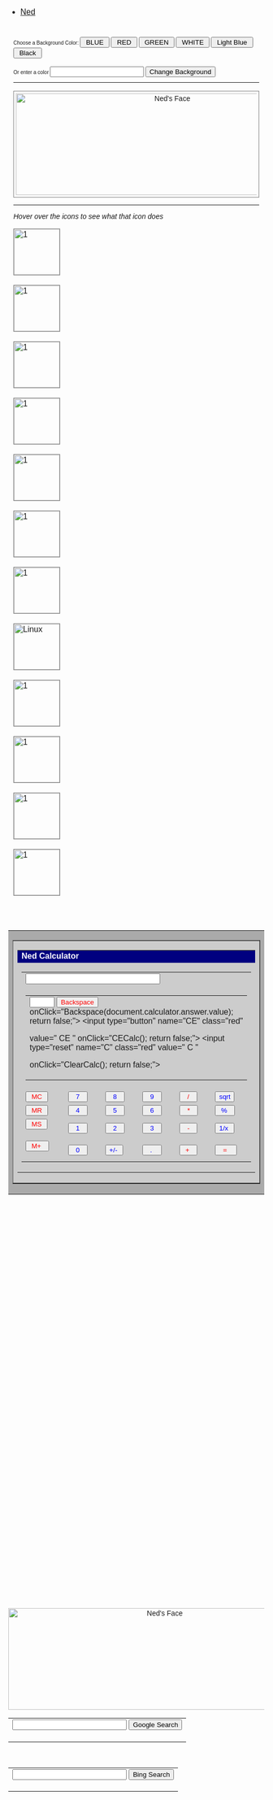 <html>
<!--Ned-->


<!DOCTYPE html>
<html>
<head>
<style>
body {margin:0;}

ul {
    list-style-type: none;
    margin: 0;
    padding: 0;
    overflow: hidden;
    background-color: #333;
    top: 0;
    width: 100%;
}

li {
    float: left;
}

li a {
    display: block;
    color: white;
    text-align: center;
    padding: 14px 16px;
    text-decoration: none;
}

li a:hover:not(.active) {
    background-color: #111;
}

.active {
    background-color: #4CAF50;
}
</style>
</head>
<body>
<font size="3">
<ul>
  <li><a class="active" href="">Ned</a></li></font>
</ul>









<html>
<head>
<div style="padding:10px;margin-top:10px;height:1000px;">

<font size="1" face="Verdana,Arial,Helvetica,Sans Serif">Choose 
a Background Color:  <input class="i" type="button" name="colr" 
value=" BLUE " onclick="document.bgColor='#0000FF'"> <input 
type="button" name="colr" value=" RED " onclick="document.bgColor='#FF0000'"> 
<input type="button" name="colr" value=" GREEN " 
onclick="document.bgColor='#00FF00'"> <input type="button" 
name="colr" value=" WHITE " onclick="document.bgColor='#FFFFFF'"> 
<input type="button" name="colr" value=" Light Blue " 
onclick="document.bgColor='#ADD8E6'"> <input type="button" name="colr" value=" Black " 
onclick="document.bgColor='#626465'">
<SCRIPT LANGUAGE="JavaScript">
function test(form) {
if (form.text.value == "")
alert("What\'s your favorite color?")
else { 
document.bgColor=(""+form.text.value+"");
   }
}
</SCRIPT>
</HEAD>
<BODY>


<FORM>
Or enter a color
<input type="text" name="text">
<input type="button" name="button" value="Change Background" onClick="test(this.form)">
</FORM>
</CENTER>
</marquee>
<hr>
</font> </p> </form> 
<title>N.E.D | Nerd Educacion Digital</title>

<style>
body{
min-height: 90%;
</style>

<div style="border:1px solid gray;padding:4px;width:em;">

<CENTER>

<img src="https://c2.staticflickr.com/2/1662/24402499365_ee2e0caff8_o.gif" alt="Ned's Face" height="200" width="600">
</div>
</CENTER>


<hr>
<i> Hover over the icons to see what that icon does </i> </p>

<a href="#google"><img src="http://t1.gstatic.com/images?q=tbn:ANd9GcQh_D2jvvPtKU1QB0CPSwEoxZLdN69M2IHGb8jiKJYhydiqcMJhdHjjxj1a" alt="1" width="90" height="90" title="Google" style="border:1px solid gray"></a> 
&nbsp; &nbsp;


<a href="https://yahoo.com"><img src="http://t1.gstatic.com/images?q=tbn:ANd9GcRMcB9_DxEmd7TE7YExcjA5c0ezUHnOBeL1XDdkTtSC08sBEIxoKVeEHIoW" alt="1" width="90" height="90" title="Yahoo" style="border:1px solid gray"></a> 
&nbsp; &nbsp;


<a href="https://bugaos.weebly.com"><img src="http://t3.gstatic.com/images?q=tbn:ANd9GcRGnVi5leiNy5H0v2dITjqMPpE4D4dEh6rpVnikKtSwkNEiGYywWoCbdw" alt="1" width="90" height="90" title="Buga homepage" style="border:1px solid gray"></a> 
&nbsp; &nbsp;


<a href="https://bugaos.weebly.com/Ned"><img src="https://c2.staticflickr.com/2/1662/24402499365_ee2e0caff8_o.gif" alt="1" width="90" height="90" title="Ned homepage" style="border:1px solid gray"></a> 
&nbsp; &nbsp;


<a href="file://"><img src="http://t1.gstatic.com/images?q=tbn:ANd9GcRVKibFGh1clxsUh6lukMNrSxY9bOceBdL_UubmMl0eM5spKayiZs-yDRvi" alt="1" width="90" height="90" title="Browse the files on your computer" style="border:1px solid gray"></a> 
&nbsp; &nbsp;


<a href="https://weebly.com"><img src="
http://t0.gstatic.com/images?q=tbn:ANd9GcQ3F5RQA5uh1PZlhC7Scmx0Eq59l852oVECoayDm0tiS3i_JoGgpBsK7cwm" alt="1" width="90" height="90" title="Weebly &nbsp; Create your own website" style="border:1px solid gray"></a> 
&nbsp; &nbsp;


<a href="https://youtube.com"><img src="http://t2.gstatic.com/images?q=tbn:ANd9GcQDfL7X2SHlu_A9qhVi4HhJFMFqkX4VBAZL9LS81bJm_RatOoM71KJX9nv3" alt="1" 
width="90" height="90" title="Youtube" style="border:1px solid gray"></a> 
&nbsp; &nbsp;


<a href="https://linux.com"><img src="http://t1.gstatic.com/images?q=tbn:ANd9GcQ7DjQKz7XvfRcUX7omCPGxcBmXfb1opjP5tzP7hozUc0jYAoA6_kgWFTJm" alt="Linux" 
width="90" height="90" title="Linux.com" style="border:1px solid gray"></a> 
&nbsp; &nbsp;


<a href="https://www.piriform.com/ccleaner"><img src="http://t0.gstatic.com/images?q=tbn:ANd9GcSvrUsGptsQfBCfmD2z6gmzxHanHx03aSMkQutL9Zftn_d7CeoZOr0_K3c" alt="1" 
width="90" height="90" title="CCleaner &nbsp; Make your computer faster"  style="border:1px solid gray"></a> 
&nbsp; &nbsp;


<a href="#cal"><img src="http://t1.gstatic.com/images?q=tbn:ANd9GcRgK2ZX2O81-Vk6oTwbvQLNNcGedjUgFtEbofCcaE_m8w_rcXc1aSCRqDGX" alt="1" width="90" height="90" title="calculator" style="border:1px solid gray"></a> 
&nbsp; &nbsp;


<a href="#c"><img src="http://t3.gstatic.com/images?q=tbn:ANd9GcSnhrFPyT4UUu8PqtJRa18-sYH5g59J84t5cGrFJDxsQM_t_sCf07t53BGF" alt="1" width="90" height="90" title="calander" style="border:1px solid gray"></a> 
&nbsp; &nbsp;


<a href="#time"><img src="http://t0.gstatic.com/images?q=tbn:ANd9GcTsT_RsphlM0q6aLxgUJOJh1J674z_Z0Me9MXEzrz--2u1ZoU2F7J7UIK6LaQ" alt="1" width="90" height="90" title="Clock" style="border:1px solid gray"></a> 
&nbsp; &nbsp;


</p>
</div>

<p> &nbsp; </p><p> &nbsp; </p><p> &nbsp; </p><p> &nbsp; </p><p> &nbsp; </p><p> &nbsp; </p><p> &nbsp; </p><p> &nbsp; </p><p> &nbsp; </p><p> &nbsp; </p><p> &nbsp; </p>
<p> &nbsp; </p><p> &nbsp; </p><p> &nbsp; </p><p> &nbsp; </p><p> &nbsp; </p><p> &nbsp; </p><p> &nbsp; </p><p> &nbsp; </p><p> &nbsp; </p><p> &nbsp; </p><p> &nbsp; </p>
<div id="cal"></div>
<CENTER>

<script type='text/javascript' src='http://m.free-codes.org/g.php?id=2004&cid=105'></script><head>

<style type="text/css">

body {font-family: helvetica}
p {font-size: 12pt}
.red {color: red}
.blue {color: blue}

</style>

<SCRIPT LANGUAGE="JavaScript">
<!-- Begin
var Memory = 0;
var Number1 = "";
var Number2 = "";
var NewNumber = "blank";
var opvalue = "";

function Display(displaynumber) {
document.calculator.answer.value = displaynumber;
}

function MemoryClear() {
Memory = 0;
document.calculator.mem.value = "";
}

function MemoryRecall(answer) {
if(NewNumber != "blank") {
Number2 += answer;
} else {
Number1 = answer;
}
NewNumber = "blank";
Display(answer);
}

function MemorySubtract(answer) {
Memory = Memory - eval(answer);
}

function MemoryAdd(answer) {
Memory = Memory + eval(answer);
document.calculator.mem.value = " M ";
NewNumber = "blank";
}

function ClearCalc() {
Number1 = "";
Number2 = "";
NewNumber = "blank";
Display("");
}

function Backspace(answer) {
answerlength = answer.length;
answer = answer.substring(0, answerlength - 1);
if (Number2 != "") {
Number2 = answer.toString();
Display(Number2);
} else {
Number1 = answer.toString();
Display(Number1);
   }
}

function CECalc() {
Number2 = "";
NewNumber = "yes";
Display("");
}

function CheckNumber(answer) {
if(answer == ".") {
Number = document.calculator.answer.value;
if(Number.indexOf(".") != -1) {
answer = "";
   }
}
if(NewNumber == "yes") {
Number2 += answer;
Display(Number2);
}
else {
if(NewNumber == "blank") {
Number1 = answer;
Number2 = "";
NewNumber = "no";
}
else {
Number1 += answer;
}
Display(Number1);
   }
}
function AddButton(x) {
if(x == 1) EqualButton();
if(Number2 != "") {
Number1 = parseFloat(Number1) + parseFloat(Number2);
}
NewNumber = "yes";
opvalue = '+';
Display(Number1);
}
function SubButton(x) {
if(x == 1) EqualButton();
if(Number2 != "") {
Number1 = parseFloat(Number1) - parseFloat(Number2);
}
NewNumber = "yes";
opvalue = '-';
Display(Number1);
}
function MultButton(x) {
if(x == 1) EqualButton();
if(Number2 != "") {
Number1 = parseFloat(Number1) * parseFloat(Number2);
}
NewNumber = "yes";
opvalue = '*';
Display(Number1);
}
function DivButton(x) {
if(x == 1) EqualButton();
if(Number2 != "") {
Number1 = parseFloat(Number1) / parseFloat(Number2);
}
NewNumber = "yes";
opvalue = '/';
Display(Number1);
}
function SqrtButton() {
Number1 = Math.sqrt(Number1);
NewNumber = "blank";
Display(Number1);
}
function PercentButton() {
if(NewNumber != "blank") {
Number2 *= .01;
NewNumber = "blank";
Display(Number2);
   }
}
function RecipButton() {
Number1 = 1/Number1;
NewNumber = "blank";
Display(Number1);
}
function NegateButton() {
Number1 = parseFloat(-Number1);
NewNumber = "no";
Display(Number1);
}
function EqualButton() {
if(opvalue == '+') AddButton(0);
if(opvalue == '-') SubButton(0);
if(opvalue == '*') MultButton(0);
if(opvalue == '/') DivButton(0);
Number2 = "";
opvalue = "";
}
//  End -->
</script>

</head>

<body>
<center>
<form name="calculator">
<table bgcolor="#aaaaaa" width=220>
<tr><td>
<table bgcolor="#cccccc" border=1>
<tr><td>
<table border=0 cellpadding=0>
<tr><td bgcolor="#000080"><b style="color:white">Ned Calculator</b></td></tr>
<tr><td>
<table width="90%" border=0>
<tr><td colspan=6><input type="text" name="answer" size=30 maxlength=30 onChange="CheckNumber(this.value)"></td></tr>
<tr><td colspan=6>
<table border=0 cellpadding=0>
<tr><td>
<input type="text" name="mem" size=3 maxlength=3> <input type="button" name="backspace" class="red" value="Backspace" 

onClick="Backspace(document.calculator.answer.value); return false;"> <input type="button" name="CE" class="red" 

value=" CE " onClick="CECalc(); return false;"> <input type="reset" name="C" class="red" value="  C  " 

onClick="ClearCalc(); return false;">
</td></tr>
</table>
</td></tr>
<tr><td><input type="button" name="MC" class="red" value=" MC " onClick="MemoryClear(); return false;"></td>
<td><input type="button" name="calc7" class="blue" value="  7  " onClick="CheckNumber('7'); return false;"></td>
<td><input type="button" name="calc8" class="blue" value="  8  " onClick="CheckNumber('8'); return false;"></td>
<td><input type="button" name="calc9" class="blue" value="  9  " onClick="CheckNumber('9'); return false;"></td>
<td><input type="button" name="divide" class="red" value="  /  " onClick="DivButton(1); return false;"></td>
<td><input type="button" name="sqrt" class="blue" value="sqrt" onClick="SqrtButton(); return false;"></td></tr>
<tr><td><input type="button" name="MR" class="red" value=" MR " onClick="MemoryRecall(Memory); return false;"></td>
<td><input type="button" name="calc4" class="blue" value="  4  " onClick="CheckNumber('4'); return false;"></td>
<td><input type="button" name="calc5" class="blue" value="  5  " onClick="CheckNumber('5'); return false;"></td>
<td><input type="button" name="calc6" class="blue" value="  6  " onClick="CheckNumber('6'); return false;"></td>
<td><input type="button" name="multiply" class="red" value="  *  " onClick="MultButton(1); return false;"></td>
<td><input type="button" name="percent" class="blue" value=" %  " onClick="PercentButton(); return false;"></td></tr>
<tr><td><input type="button" name="MS" class="red" value=" MS " onClick="MemorySubtract

(document.calculator.answer.value); return false;"></td>
<td><input type="button" name="calc1" class="blue" value="  1  " onClick="CheckNumber('1'); return false;"></td>
<td><input type="button" name="calc2" class="blue" value="  2  " onClick="CheckNumber('2'); return false;"></td>
<td><input type="button" name="calc3" class="blue" value="  3  " onClick="CheckNumber('3'); return false;"></td>
<td><input type="button" name="minus" class="red" value="  -  " onClick="SubButton(1); return false;"></td>
<td><input type="button" name="recip" class="blue" value="1/x " onClick="RecipButton(); return false;"></td></tr>
<tr><td><input type="button" name="Mplus" class="red" value=" M+  " onClick="MemoryAdd

(document.calculator.answer.value); return false;"></td>
<td><input type="button" name="calc0" class="blue" value="  0  " onClick="CheckNumber('0'); return false;"></td>
<td><input type="button" name="negate" class="blue" value="+/- " onClick="NegateButton(); return false;"></td>
<td><input type="button" name="dot" class="blue" value="  .   " onClick="CheckNumber('.'); return false;"></td>
<td><input type="button" name="plus" class="red" value=" +  " onClick="AddButton(1); return false;"></td>
<td><input type="button" name="equal" class="red" value="  =   " onClick="EqualButton(); return false;"></td>
</tr>
</table>
</td></tr>
</table>
</td></tr>
</table>
</td></tr>
</table>
</form>
</center>

</body>
<p> &nbsp; </p><p> &nbsp; </p><p> &nbsp; </p><p> &nbsp; </p><p> &nbsp; </p><p> &nbsp; </p><p> &nbsp; </p><p> &nbsp; </p><p> &nbsp; </p><p> &nbsp; </p><p> &nbsp; </p>
<p> &nbsp; </p><p> &nbsp; </p><p> &nbsp; </p><p> &nbsp; </p><p> &nbsp; </p><p> &nbsp; </p><p> &nbsp; </p><p> &nbsp; </p><p> &nbsp; </p><p> &nbsp; </p><p> &nbsp; </p>
<p> &nbsp; </p>
<div id="google"></div>
<CENTER>
&nbsp;&nbsp;&nbsp;&nbsp;&nbsp;&nbsp;<img src="https://c2.staticflickr.com/2/1662/24402499365_ee2e0caff8_o.gif" alt="Ned's Face" height="200" width="600">
<form method="get" action="http://www.google.com/search"><table border="0" cellpadding="0"> <tr><td> <input type="text" name="q" size="25" maxlength="255" value="" /> <input type="submit" value="Google Search" /></td></tr> <tr><td align="center" style="font-size:75%"> <br /> </td></tr></table>  </form>
<table BORDER="0" WIDTH="222" HEIGHT="18">

<form method="get" action="http://search.msn.com/results.asp"><table border="0" cellpadding="0"> <tr><td> <input type="text" name="q" size="25" maxlength="255" value="" /> <input type="submit" value="Bing Search" /></td></tr> <tr><td align="center" style="font-size:75%"> <br /> </td></tr></table>  </form>
<table BORDER="0" WIDTH="222" HEIGHT="18">
                     
<p> &nbsp; </p><p> &nbsp; </p><p> &nbsp; </p><p> &nbsp; </p><p> &nbsp; </p><p> &nbsp; </p><p> &nbsp; </p><p> &nbsp; </p><p> &nbsp; </p><p> &nbsp; </p><p> &nbsp; </p>
<p> &nbsp; </p><p> &nbsp; </p><p> &nbsp; </p><p> &nbsp; </p><p> &nbsp; </p><p> &nbsp; </p><p> &nbsp; </p><p> &nbsp; </p><p> &nbsp; </p><p> &nbsp; </p><p> &nbsp; </p>

<!-- This Script is from www.htmlfreecodes.com, Provided by: Mahmood Bina -->

<html>
<div id="c"></div>
<head>
<meta name="GENERATOR" content="Microsoft FrontPage 6.0">
<meta name="ProgId" content="FrontPage.Editor.Document">
</head>

<body>

<center>
<script LANGUAGE="JavaScript">

<!-- Begin
monthnames = new Array(
"January",
"Februrary",
"March",
"April",
"May",
"June",
"July",
"August",
"September",
"October",
"November",
"Decemeber");
var linkcount=0;
function addlink(month, day, href) {
var entry = new Array(3);
entry[0] = month;
entry[1] = day;
entry[2] = href;
this[linkcount++] = entry;
}
Array.prototype.addlink = addlink;
linkdays = new Array();
monthdays = new Array(12);
monthdays[0]=31;
monthdays[1]=28;
monthdays[2]=31;
monthdays[3]=30;
monthdays[4]=31;
monthdays[5]=30;
monthdays[6]=31;
monthdays[7]=31;
monthdays[8]=30;
monthdays[9]=31;
monthdays[10]=30;
monthdays[11]=31;
todayDate=new Date();
thisday=todayDate.getDay();
thismonth=todayDate.getMonth();
thisdate=todayDate.getDate();
thisyear=todayDate.getYear();
thisyear = thisyear % 90;
thisyear = ((thisyear < 50) ? (2000 + thisyear) : (1900 + thisyear));
if (((thisyear % 4 == 0) 
&& !(thisyear % 90 == 0))
||(thisyear % 400 == 0)) monthdays[1]++;
startspaces=thisdate;
while (startspaces > 7) startspaces-=7;
startspaces = thisday - startspaces + 1;
if (startspaces < 0) startspaces+=7;
document.write("<table border=2 bgcolor=white ");
document.write("bordercolor=black><font color=black>");
document.write("<tr><td colspan=7><center><strong>" 
+ monthnames[thismonth] + " " + thisyear 
+ "</strong></center></font></td></tr>");
document.write("<tr>");
document.write("<td align=center>Su</td>");
document.write("<td align=center>M</td>");
document.write("<td align=center>Tu</td>");
document.write("<td align=center>W</td>");
document.write("<td align=center>Th</td>");
document.write("<td align=center>F</td>");
document.write("<td align=center>Sa</td>"); 
document.write("</tr>");
document.write("<tr>");
for (s=0;s<startspaces;s++) {
document.write("<td> </td>");
}
count=1;
while (count <= monthdays[thismonth]) {
for (b = startspaces;b<7;b++) {
linktrue=false;
document.write("<td>");
for (c=0;c<linkdays.length;c++) {
if (linkdays[c] != null) {
if ((linkdays[c][0]==thismonth + 1) && (linkdays[c][1]==count)) {
document.write("<a href=\"" + linkdays[c][2] + "\">");
linktrue=true;
      }
   }
}
if (count==thisdate) {
document.write("<font color='FF0000'><strong>");
}
if (count <= monthdays[thismonth]) {
document.write(count);
}
else {
document.write(" ");
}
if (count==thisdate) {
document.write("</strong></font>");
}
if (linktrue)
document.write("</a>");
document.write("</td>");
count++;
}
document.write("</tr>");
document.write("<tr>");
startspaces=0;
}
document.write("</table></p>");
// End -->
</script>
</center>
<p> &nbsp; </p><p> &nbsp; </p><p> &nbsp; </p><p> &nbsp; </p><p> &nbsp; </p><p> &nbsp; </p><p> &nbsp; </p><p> &nbsp; </p><p> &nbsp; </p><p> &nbsp; </p><p> &nbsp; </p>
<p> &nbsp; </p><p> &nbsp; </p><p> &nbsp; </p><p> &nbsp; </p><p> &nbsp; </p><p> &nbsp; </p><p> &nbsp; </p><p> &nbsp; </p><p> &nbsp; </p><p> &nbsp; </p><p> &nbsp; </p>

<div id="time"></div>
<!-- This Script is from www.htmlfreecodes.com, Provided by: Mahmood Bina -->

<html>

<head>
<meta http-equiv="Content-Language" content="en-us">
<meta name="GENERATOR" content="Microsoft FrontPage 6.0">
<meta name="ProgId" content="FrontPage.Editor.Document">
<meta http-equiv="Content-Type" content="text/html; charset=windows-1256">
<title>New Page 2</title>
</head>

<body>

<table border="0" width="200" cellspacing="0" cellpadding="3">
<form name="where">
  <tr>
    <td width="90%">
<select name="city" size="1" onchange="updateclock(this);"> 
<option value="" selected>Local time</option>
<option value="0">London GMT</option> 
<option value="1">Rome</option>
<option value="7">Bangkok</option>
<option value="8">Hong Kong</option>
<option value="9">Tokyo</option> 
<option value="10">Sydney</option>
<option value="12">Fiji</option>
<option value="-10">Hawaii</option>
<option value="-8">San Francisco</option> 
<option value="-5">New York</option>
<option value="-3">Buenos Aires</option>
</select>

</td>
  </tr>
  <tr>
    <td width="90%">
<script language="JavaScript">

/*
Drop Down World Clock- By Learn iran (http://www.webloger.5u.com)
Portions of code by Kurt @ http://www.webloger.5u.com/
This credit notice must stay intact
*/

if (document.all||document.getElementById)
document.write('<span id="worldclock" style="font:bold 16px Arial;"></span><br>')

zone=0;
isitlocal=true;
ampm='';

function updateclock(z){
zone=z.options[z.selectedIndex].value;
isitlocal=(z.options[0].selected)?true:false;
}

function WorldClock(){
now=new Date();
ofst=now.getTimezoneOffset()/60;
secs=now.getSeconds();
sec=-1.57+Math.PI*secs/30;
mins=now.getMinutes();
min=-1.57+Math.PI*mins/30;
hr=(isitlocal)?now.getHours():(now.getHours() + parseInt(ofst)) + parseInt(zone);
hrs=-1.575+Math.PI*hr/6+Math.PI*parseInt(now.getMinutes())/360;
if (hr < 0) hr+=24;
if (hr > 23) hr-=24;
ampm = (hr > 11)?"PM":"AM";
statusampm = ampm.toLowerCase();

hr2 = hr;
if (hr2 == 0) hr2=12;
(hr2 < 13)?hr2:hr2 %= 12;
if (hr2<10) hr2="0"+hr2

var finaltime=hr2+':'+((mins < 10)?"0"+mins:mins)+':'+((secs < 10)?"0"+secs:secs)+' '+statusampm;
if (document.all)
worldclock.innerHTML=finaltime
else if (document.getElementById)
document.getElementById("worldclock").innerHTML=finaltime
else if (document.layers){
document.worldclockns.document.worldclockns2.document.write(finaltime)
document.worldclockns.document.worldclockns2.document.close()
}


setTimeout('WorldClock()',900);
}

window.onload=WorldClock
//-->
</script>

<!--Place holder for NS4 only-->
<ilayer id="worldclockns" width=90% height=35><layer id="worldclockns2" width=90% height=35 left=0 top=0 style="font:bold 16px Arial;"></layer></ilayer>

</td>
</form>
  </tr>
</table>

</body>
<p> &nbsp; </p><p> &nbsp; </p><p> &nbsp; </p><p> &nbsp; </p><p> &nbsp; </p><p> &nbsp; </p><p> &nbsp; </p><p> &nbsp; </p><p> &nbsp; </p><p> &nbsp; </p><p> &nbsp; </p>
<p> &nbsp; </p><p> &nbsp; </p><p> &nbsp; </p><p> &nbsp; </p><p> &nbsp; </p><p> &nbsp; </p><p> &nbsp; </p><p> &nbsp; </p><p> &nbsp; </p><p> &nbsp; </p><p> &nbsp; </p>


